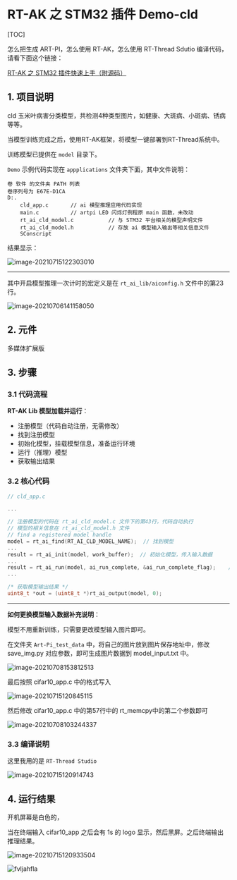 # RT-AK 之 STM32 插件 Demo-cld

[TOC]

怎么把生成 ART-PI，怎么使用 RT-AK，怎么使用 RT-Thread Sdutio 编译代码，请看下面这个链接：

[RT-AK 之 STM32 插件快速上手（附源码）](https://blog.csdn.net/weixin_37598106/article/details/118520343)

## 1. 项目说明

cld 玉米叶病害分类模型，共检测4种类型图片，如健康、大斑病、小斑病、锈病等等。

当模型训练完成之后，使用RT-AK框架，将模型一键部署到RT-Thread系统中。

训练模型已提供在 `model`  目录下。

`Demo` 示例代码实现在 `appplications` 文件夹下面，其中文件说明：

```
卷 软件 的文件夹 PATH 列表
卷序列号为 E67E-D1CA
D:.
    cld_app.c		// ai 模型推理应用代码实现
    main.c			// artpi LED 闪烁灯例程原 main 函数，未改动
    rt_ai_cld_model.c			// 与 STM32 平台相关的模型声明文件
    rt_ai_cld_model.h			// 存放 ai 模型输入输出等相关信息文件
    SConscript
```

结果显示：

![image-20210715122303010](https://gitee.com/wonderful4/images/raw/master/imgs/20210715122303.png)

---

其中开启模型推理一次计时的宏定义是在 `rt_ai_lib/aiconfig.h` 文件中的第23行。

![image-20210706141158050](https://gitee.com/lebhoryi/PicGoPictureBed/raw/master/img/20210706141226.png)

## 2. 元件

多媒体扩展版

## 3. 步骤

### 3.1 代码流程

**RT-AK Lib 模型加载并运行**：

- 注册模型（代码自动注册，无需修改）
- 找到注册模型
- 初始化模型，挂载模型信息，准备运行环境
- 运行（推理）模型
- 获取输出结果

### 3.2 核心代码

```c
// cld_app.c

...

// 注册模型的代码在 rt_ai_cld_model.c 文件下的第43行，代码自动执行
// 模型的相关信息在 rt_ai_cld_model.h 文件
// find a registered model handle
model = rt_ai_find(RT_AI_CLD_MODEL_NAME);  // 找到模型
...
result = rt_ai_init(model, work_buffer);  // 初始化模型，传入输入数据
...
result = rt_ai_run(model, ai_run_complete, &ai_run_complete_flag);    // 模型推理一次
...

/* 获取模型输出结果 */
uint8_t *out = (uint8_t *)rt_ai_output(model, 0);
```

------

**如何更换模型输入数据补充说明**：

模型不用重新训练，只需要更改模型输入图片即可。

在文件夹 `Art-Pi_test_data` 中，将自己的图片放到图片保存地址中，修改 save_img.py 对应参数，即可生成图片数据到 model_input.txt 中。

![image-20210708153812513](https://gitee.com/wonderful4/images/raw/master/imgs/20210708154139.png)

最后按照 cifar10_app.c 中的格式写入

![image-20210715120845115](https://gitee.com/wonderful4/images/raw/master/imgs/20210715120845.png)

然后修改  cifar10_app.c 中的第57行中的 rt_memcpy中的第二个参数即可

![image-20210708103244337](https://gitee.com/wonderful4/images/raw/master/imgs/20210708154217.png)

### 3.3 编译说明

这里我用的是 `RT-Thread Studio`

![image-20210715120914743](https://gitee.com/wonderful4/images/raw/master/imgs/20210715120914.png)

## 4. 运行结果

开机屏幕是白色的，

当在终端输入 cifar10_app 之后会有 1s 的 logo 显示，然后黑屏。之后终端输出推理结果。

![image-20210715120933504](https://gitee.com/wonderful4/images/raw/master/imgs/20210715120933.png)

![fvljahfla](https://gitee.com/wonderful4/images/raw/master/imgs/20210715121015.jpg)
